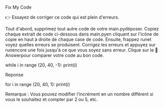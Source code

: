Fix My Code

👉 Essayez de corriger ce code qui est plein d'erreurs.

Tout d'abord, supprimez tout autre code de votre main.pydéposer. Copiez chaque extrait de code ci-dessous dans main.pyen cliquant sur l'icône de copie en haut à droite de chaque case de code. Ensuite, frappez runet voyez quelles erreurs se produisent. Corrigez les erreurs et appuyez sur runencore une fois jusqu'à ce que vous soyez sans erreur. Clique sur le 👀 Answerpour comparer votre code au bon code.

while i in range (20, 40, -1):
  print(i)

  
Reponse 
  
for i in range (20, 40, 1):
  print(i)

Remarque : Vous pouvez modifier l'incrément en un nombre différent si vous le souhaitez et compter par 2 ou 5, etc. 